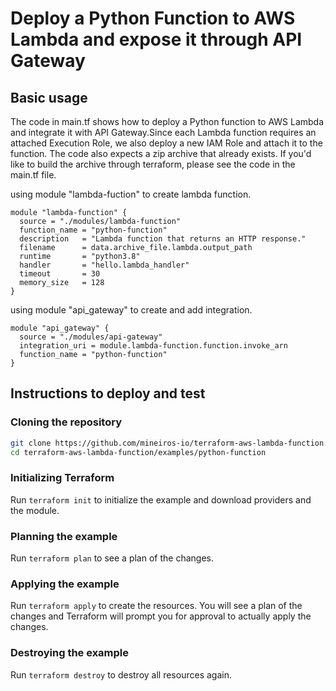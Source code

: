 # Deploy a Python Function to AWS Lambda and expose it through API Gateway

## Basic usage

The code in main.tf shows how to deploy a Python function to AWS Lambda and 
integrate it with API Gateway.Since each Lambda function requires an attached Execution Role, we also
deploy a new IAM Role and attach it to the function. The code also expects a
zip archive that already exists. If you'd like to build the archive through
terraform, please see the code in the main.tf file.

using module "lambda-fuction" to create lambda function.

```hcl
module "lambda-function" {
  source = "./modules/lambda-function"
  function_name = "python-function"
  description   = "Lambda function that returns an HTTP response."
  filename      = data.archive_file.lambda.output_path
  runtime       = "python3.8"
  handler       = "hello.lambda_handler"
  timeout       = 30
  memory_size   = 128
}
```

using module "api_gateway" to create and add integration. 
```hcl
module "api_gateway" {
  source = "./modules/api-gateway"
  integration_uri = module.lambda-function.function.invoke_arn
  function_name = "python-function"
}
```


## Instructions to deploy and test

### Cloning the repository

``` bash
git clone https://github.com/mineiros-io/terraform-aws-lambda-function.git
cd terraform-aws-lambda-function/examples/python-function
```

### Initializing Terraform

Run `terraform init` to initialize the example and download providers and the module.

### Planning the example

Run `terraform plan` to see a plan of the changes.

### Applying the example

Run `terraform apply` to create the resources.
You will see a plan of the changes and Terraform will prompt you for approval to actually apply the changes.

### Destroying the example

Run `terraform destroy` to destroy all resources again.



